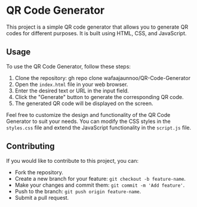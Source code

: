 # QR Code Generator

This project is a simple QR code generator that allows you to generate QR codes for different purposes. It is built using HTML, CSS, and JavaScript.

## Usage

To use the QR Code Generator, follow these steps:

1. Clone the repository: gh repo clone wafaajaunnoo/QR-Code-Generator
2. Open the `index.html` file in your web browser.
3. Enter the desired text or URL in the input field.
4. Click the "Generate" button to generate the corresponding QR code.
5. The generated QR code will be displayed on the screen.

Feel free to customize the design and functionality of the QR Code Generator to suit your needs. You can modify the CSS styles in the `styles.css` file and extend the JavaScript functionality in the `script.js` file.

## Contributing

If you would like to contribute to this project, you can:

- Fork the repository.
- Create a new branch for your feature: `git checkout -b feature-name`.
- Make your changes and commit them: `git commit -m 'Add feature'`.
- Push to the branch: `git push origin feature-name`.
- Submit a pull request.

